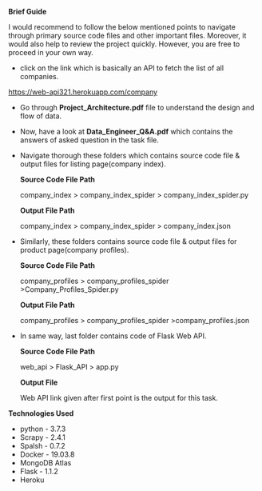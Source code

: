 **Brief Guide**

I would recommend to follow the below mentioned points to navigate through primary source code files and other important files. Moreover, it would also help to review the project quickly. However, you are free to proceed in your own way.
* click on the link which is basically an API to fetch the list of all companies.

 https://web-api321.herokuapp.com/company

* Go through **Project_Architecture.pdf** file to understand the design and flow of data.

* Now, have a look at **Data_Engineer_Q&A.pdf** which contains the answers of asked question in the task file.

* Navigate thorough these folders which contains source code file & output files for listing page(company index).

  **Source Code File Path**

  company_index > company_index_spider > company_index_spider.py

  **Output File Path**

  company_index > company_index_spider > company_index.json

* Similarly, these folders contains source code file & output files for product page(company profiles).

  **Source Code File Path**

  company_profiles > company_profiles_spider >Company_Profiles_Spider.py

  **Output File Path**

  company_profiles > company_profiles_spider >company_profiles.json

* In same way, last folder contains code of Flask Web API.

  **Source Code File Path**

  web_api > Flask_API > app.py

  **Output File**

  Web API link given after first point is the output for this task.


**Technologies Used**
* python - 3.7.3
* Scrapy - 2.4.1
* Spalsh - 0.7.2
* Docker - 19.03.8
* MongoDB Atlas 
* Flask - 1.1.2
* Heroku
